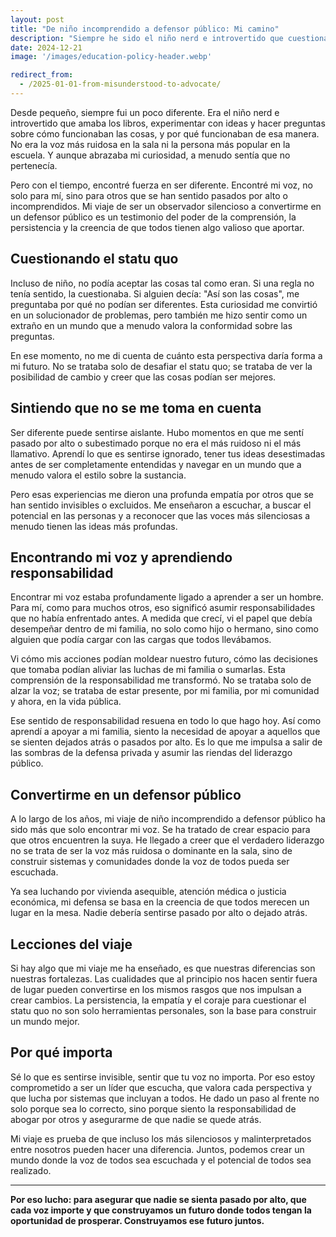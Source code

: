```yaml
---
layout: post
title: "De niño incomprendido a defensor público: Mi camino"
description: "Siempre he sido el niño nerd e introvertido que cuestionaba el statu quo. Con el tiempo, encontré mi voz, no solo para mí, sino para aquellos que se han sentido pasados por alto. Mi viaje es un testimonio del poder de la comprensión y la persistencia para crear cambios."
date: 2024-12-21
image: '/images/education-policy-header.webp'

redirect_from:
  - /2025-01-01-from-misunderstood-to-advocate/
---
```


Desde pequeño, siempre fui un poco diferente. Era el niño nerd e introvertido que amaba los libros, experimentar con ideas y hacer preguntas sobre cómo funcionaban las cosas, y por qué funcionaban de esa manera. No era la voz más ruidosa en la sala ni la persona más popular en la escuela. Y aunque abrazaba mi curiosidad, a menudo sentía que no pertenecía.

Pero con el tiempo, encontré fuerza en ser diferente. Encontré mi voz, no solo para mí, sino para otros que se han sentido pasados por alto o incomprendidos. Mi viaje de ser un observador silencioso a convertirme en un defensor público es un testimonio del poder de la comprensión, la persistencia y la creencia de que todos tienen algo valioso que aportar.

## Cuestionando el statu quo

Incluso de niño, no podía aceptar las cosas tal como eran. Si una regla no tenía sentido, la cuestionaba. Si alguien decía: "Así son las cosas", me preguntaba por qué no podían ser diferentes. Esta curiosidad me convirtió en un solucionador de problemas, pero también me hizo sentir como un extraño en un mundo que a menudo valora la conformidad sobre las preguntas.

En ese momento, no me di cuenta de cuánto esta perspectiva daría forma a mi futuro. No se trataba solo de desafiar el statu quo; se trataba de ver la posibilidad de cambio y creer que las cosas podían ser mejores.

## Sintiendo que no se me toma en cuenta

Ser diferente puede sentirse aislante. Hubo momentos en que me sentí pasado por alto o subestimado porque no era el más ruidoso ni el más llamativo. Aprendí lo que es sentirse ignorado, tener tus ideas desestimadas antes de ser completamente entendidas y navegar en un mundo que a menudo valora el estilo sobre la sustancia.

Pero esas experiencias me dieron una profunda empatía por otros que se han sentido invisibles o excluidos. Me enseñaron a escuchar, a buscar el potencial en las personas y a reconocer que las voces más silenciosas a menudo tienen las ideas más profundas.

## Encontrando mi voz y aprendiendo responsabilidad

Encontrar mi voz estaba profundamente ligado a aprender a ser un hombre. Para mí, como para muchos otros, eso significó asumir responsabilidades que no había enfrentado antes. A medida que crecí, vi el papel que debía desempeñar dentro de mi familia, no solo como hijo o hermano, sino como alguien que podía cargar con las cargas que todos llevábamos.

Vi cómo mis acciones podían moldear nuestro futuro, cómo las decisiones que tomaba podían aliviar las luchas de mi familia o sumarlas. Esta comprensión de la responsabilidad me transformó. No se trataba solo de alzar la voz; se trataba de estar presente, por mi familia, por mi comunidad y ahora, en la vida pública.

Ese sentido de responsabilidad resuena en todo lo que hago hoy. Así como aprendí a apoyar a mi familia, siento la necesidad de apoyar a aquellos que se sienten dejados atrás o pasados por alto. Es lo que me impulsa a salir de las sombras de la defensa privada y asumir las riendas del liderazgo público.

## Convertirme en un defensor público

A lo largo de los años, mi viaje de niño incomprendido a defensor público ha sido más que solo encontrar mi voz. Se ha tratado de crear espacio para que otros encuentren la suya. He llegado a creer que el verdadero liderazgo no se trata de ser la voz más ruidosa o dominante en la sala, sino de construir sistemas y comunidades donde la voz de todos pueda ser escuchada.

Ya sea luchando por vivienda asequible, atención médica o justicia económica, mi defensa se basa en la creencia de que todos merecen un lugar en la mesa. Nadie debería sentirse pasado por alto o dejado atrás.

## Lecciones del viaje

Si hay algo que mi viaje me ha enseñado, es que nuestras diferencias son nuestras fortalezas. Las cualidades que al principio nos hacen sentir fuera de lugar pueden convertirse en los mismos rasgos que nos impulsan a crear cambios. La persistencia, la empatía y el coraje para cuestionar el statu quo no son solo herramientas personales, son la base para construir un mundo mejor.

## Por qué importa

Sé lo que es sentirse invisible, sentir que tu voz no importa. Por eso estoy comprometido a ser un líder que escucha, que valora cada perspectiva y que lucha por sistemas que incluyan a todos. He dado un paso al frente no solo porque sea lo correcto, sino porque siento la responsabilidad de abogar por otros y asegurarme de que nadie se quede atrás.

Mi viaje es prueba de que incluso los más silenciosos y malinterpretados entre nosotros pueden hacer una diferencia. Juntos, podemos crear un mundo donde la voz de todos sea escuchada y el potencial de todos sea realizado.

---

**Por eso lucho: para asegurar que nadie se sienta pasado por alto, que cada voz importe y que construyamos un futuro donde todos tengan la oportunidad de prosperar. Construyamos ese futuro juntos.**